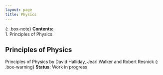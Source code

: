 ```yaml
---
layout: page
title: Physics
---
```


{: .box-note}
**Contents:** <br/>1. Principles of Physics

## Principles of Physics

Principles of Physics by David Halliday, Jearl Walker and Robert Resnick
{: .box-warning}
**Status:** Work in progress